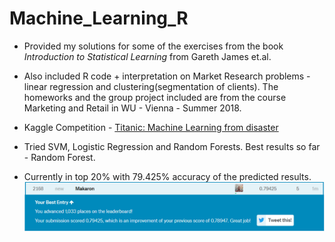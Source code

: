 # Machine_Learning_R

* Provided my solutions for some of the exercises from the book *Introduction to Statistical Learning* from Gareth James et.al.

* Also included R code + interpretation on Market Research problems - linear regression and clustering(segmentation of clients). The homeworks and the group project included are from the course Marketing and Retail in WU - Vienna - Summer 2018.

* Kaggle Competition - [Titanic: Machine Learning from disaster](https://www.kaggle.com/c/titanic)
 * Tried SVM, Logistic Regression and Random Forests. Best results so far - Random Forest.
 * Currently in top 20% with 79.425% accuracy of the predicted results.
![kaggle](/kaggle_titanic2.PNG)

